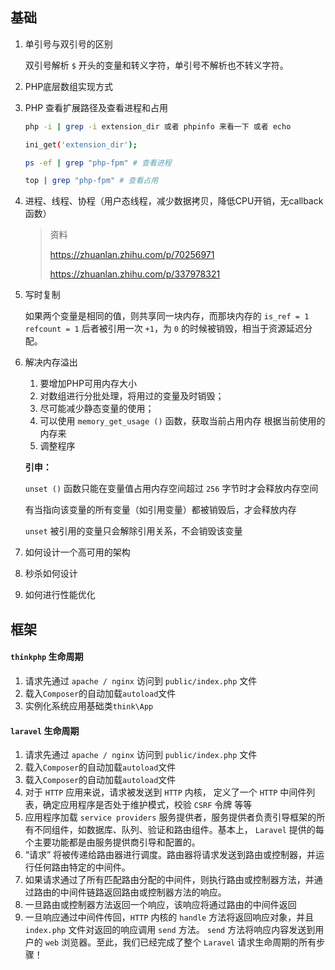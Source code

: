 ## 基础

1. 单引号与双引号的区别

   双引号解析 `$` 开头的变量和转义字符，单引号不解析也不转义字符。

2. PHP底层数组实现方式

3. PHP 查看扩展路径及查看进程和占用

   ```bash
   php -i | grep -i extension_dir 或者 phpinfo 来看一下 或者 echo 
   
   ini_get('extension_dir');
   
   ps -ef | grep "php-fpm" # 查看进程
   
   top | grep "php-fpm" # 查看占用
   ```

4. 进程、线程、协程（用户态线程，减少数据拷贝，降低CPU开销，无callback函数）

   > 资料 
   >
   > https://zhuanlan.zhihu.com/p/70256971
   >
   > https://zhuanlan.zhihu.com/p/337978321

5. 写时复制

   如果两个变量是相同的值，则共享同一块内存，而那块内存的 `is_ref = 1` `refcount = 1` 后者被引用一次 `+1`，为 `0` 的时候被销毁，相当于资源延迟分配。

6. 解决内存溢出

   1. 要增加PHP可用内存大小
   2. 对数组进行分批处理，将用过的变量及时销毁；
   3. 尽可能减少静态变量的使用；
   4. 可以使用 `memory_get_usage ()` 函数，获取当前占用内存 根据当前使用的内存来
   5. 调整程序

   **引申：**

   `unset ()` 函数只能在变量值占用内存空间超过 `256` 字节时才会释放内存空间 

   有当指向该变量的所有变量（如引用变量）都被销毁后，才会释放内存 

   `unset` 被引用的变量只会解除引用关系，不会销毁该变量
   
7. 如何设计一个高可用的架构

8. 秒杀如何设计

9. 如何进行性能优化



## 框架

#### `thinkphp`  生命周期

1. 请求先通过 `apache / nginx`  访问到 `public/index.php` 文件
2. 载入`Composer`的自动加载`autoload`文件
3. 实例化系统应用基础类`think\App`

#### `laravel` 生命周期

1. 请求先通过 `apache / nginx`  访问到 `public/index.php` 文件
2. 载入`Composer`的自动加载`autoload`文件
3. 载入`Composer`的自动加载`autoload`文件
4. 对于 `HTTP` 应用来说，请求被发送到 `HTTP` 内核， 定义了一个 `HTTP` 中间件列表，确定应用程序是否处于维护模式，校验 `CSRF` 令牌 等等
5. 应用程序加载 `service providers` 服务提供者，服务提供者负责引导框架的所有不同组件，如数据库、队列、验证和路由组件。基本上， `Laravel` 提供的每个主要功能都是由服务提供商引导和配置的。
6. “请求” 将被传递给路由器进行调度。路由器将请求发送到路由或控制器，并运行任何路由特定的中间件。
7. 如果请求通过了所有匹配路由分配的中间件，则执行路由或控制器方法，并通过路由的中间件链路返回路由或控制器方法的响应。
8. 一旦路由或控制器方法返回一个响应，该响应将通过路由的中间件返回
9. 一旦响应通过中间件传回，`HTTP` 内核的 `handle` 方法将返回响应对象，并且 `index.php` 文件对返回的响应调用 `send` 方法。 `send` 方法将响应内容发送到用户的 `web` 浏览器。至此，我们已经完成了整个 `Laravel` 请求生命周期的所有步骤！
